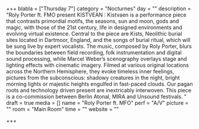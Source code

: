 +++
blabla = ["Thursday 7"]
category = "Nocturnes"
day = ""
description = "Roly Porter ft. FMO present KISTVEAN : Kistvaen is a performance piece that contrasts primordial motifs, the seasons, sun and moon, gods and magic, with those of the 21st century, life in designed environments and evolving virtual existence. Central to the piece are Kists, Neolithic burial sites located in Dartmoor, England, and the songs of burial ritual, which will be sung live by expert vocalists. The music, composed by Roly Porter, blurs the boundaries between field recording, folk instrumentation and digital sound processing, while Marcel Weber’s scenography overlays stage and lighting effects with cinematic imagery. Filmed at various original locations across the Northern Hemisphere, they evoke timeless inner feelings, pictures from the subconscious: shadowy creatures in the night, bright morning lights or majestic heights engulfed in fast-paced clouds. Our pagan roots and technology driven present are inextricably interwoven. This piece is a co-commission between Berlin Atonal, MIRA and Unsound festivals. "
draft = true
media = []
name = "Roly Porter ft. MFO"
perf = "A/V"
picture = ""
room = "Main Room"
time = ""
website = ""

+++
